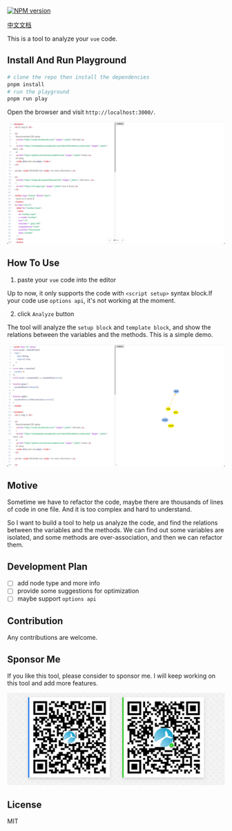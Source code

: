 [![NPM version](https://img.shields.io/npm/v/vue-hook-optimizer?color=a1b858&label=)](https://www.npmjs.com/package/vue-hook-optimizer)

[中文文档](./README_cn.md)

This is a tool to analyze your `vue` code.

## Install And Run Playground

```bash
# clone the repo then install the dependencies
pnpm install
# run the playground
pnpm run play
```

Open the browser and visit `http://localhost:3000/`.

![playground](./images/playground1.png)

## How To Use

1. paste your `vue` code into the editor

Up to now, it only supports the code with `<script setup>` syntax block.If your code use `options api`, it's not working at the moment.

2. click `Analyze` button

The tool will analyze the `setup block` and `template block`, and show the relations between the variables and the methods. This is a simple demo.

![demo](./images/demo1.png)

## Motive

Sometime we have to refactor the code, maybe there are thousands of lines of code in one file. And it is too complex and hard to understand.

So I want to build a tool to help us analyze the code, and find the relations between the variables and the methods. We can find out some variables are isolated, and some methods are over-association, and then we can refactor them.

## Development Plan

- [ ] add node type and more info
- [ ] provide some suggestions for optimization
- [ ] maybe support `options api`

## Contribution

Any contributions are welcome. 

## Sponsor Me

If you like this tool, please consider to sponsor me. I will keep working on this tool and add more features.

![sponsor](./images/sponsor.png)

## License

MIT
